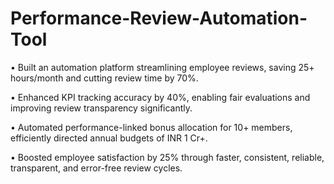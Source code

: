 # Performance-Review-Automation-Tool
• Built an automation platform streamlining employee reviews, saving 25+ hours/month and cutting review time by 70%.

• Enhanced KPI tracking accuracy by 40%, enabling fair evaluations and improving review transparency significantly.

• Automated performance-linked bonus allocation for 10+ members, efficiently directed annual budgets of INR 1 Cr+.

• Boosted employee satisfaction by 25% through faster, consistent, reliable, transparent, and error-free review cycles.

